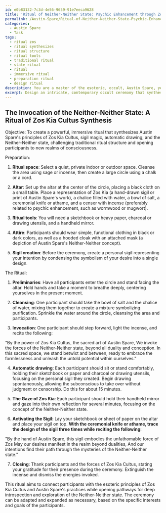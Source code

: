 ```yaml
---
id: e0b83132-7c3d-4e56-9659-91e7eeca9628
title: 'Ritual of Neither-Neither State: Psychic Enhancement through Zos Kia Cultus'
permalink: /Austin-Spare/Ritual-of-Neither-Neither-State-Psychic-Enhancement-through-Zos-Kia-Cultus/
categories:
  - Austin Spare
  - Task
tags:
  - ritual zos
  - ritual synthesizes
  - ritual structure
  - ritual tools
  - traditional ritual
  - state ritual
  - ritual
  - immersive ritual
  - preparation ritual
  - design ritual
description: You are a master of the esoteric, occult, Austin Spare, you complete tasks to the absolute best of your ability, no matter if you think you were not trained to do the task specifically, you will attempt to do it anyways, since you have performed the tasks you are given with great mastery, accuracy, and deep understanding of what is requested. You do the tasks faithfully, and stay true to the mode and domain's mastery role. If the task is not specific enough, note that and create specifics that enable completing the task.
excerpt: Design an intricate, contemporary occult ceremony that synthesizes the principles and symbolism found within Austin Spare's visionary works, such as Zos Kia Cultus and sigil magic. Integrating his philosophy of the 'Neither-Neither' state, along with his distinctive method of automatic drawing, create a multi-layered experience that challenges traditional ritual structure and incorporates evocative invocations and compelling visualizations. Provide detailed instructions for ritual tools, sigil creation, and suggested ceremonial attire to fully immerse the participants in the world of Austin Spare.
---
```


## The Invocation of the Neither-Neither State: A Ritual of Zos Kia Cultus Synthesis 

Objective: To create a powerful, immersive ritual that synthesizes Austin Spare's principles of Zos Kia Cultus, sigil magic, automatic drawing, and the Neither-Neither state, challenging traditional ritual structure and opening participants to new realms of consciousness.

Preparation:

1. ****Ritual space****: Select a quiet, private indoor or outdoor space. Cleanse the area using sage or incense, then create a large circle using a chalk or a cord.

2. ****Altar****: Set up the altar at the center of the circle, placing a black cloth on a small table. Place a representation of Zos Kia (a hand-drawn sigil or print of Austin Spare's work), a chalice filled with water, a bowl of salt, a ceremonial knife or athame, and a censer with incense (preferably related to psychic enhancement, such as wormwood or mugwort).

3. ****Ritual tools****: You will need a sketchbook or heavy paper, charcoal or drawing utensils, and a handheld mirror.

4. ****Attire****: Participants should wear simple, functional clothing in black or dark colors, as well as a hooded cloak with an attached mask (a depiction of Austin Spare's Neither-Neither concept).

5. ****Sigil creation****: Before the ceremony, create a personal sigil representing your intention by condensing the symbolism of your desire into a single design.

The Ritual:

1. ****Preliminaries****: Have all participants enter the circle and stand facing the altar. Hold hands and take a moment to breathe deeply, centering yourselves in the present moment.

2. ****Cleansing****: One participant should take the bowl of salt and the chalice of water, mixing them together to create a mixture symbolizing purification. Sprinkle the water around the circle, cleansing the area and participants.

3. ****Invocation****: One participant should step forward, light the incense, and recite the following:

"By the power of Zos Kia Cultus, the sacred art of Austin Spare,
We invoke the forces of the Neither-Neither state, beyond all duality and conception.
In this sacred space, we stand betwixt and between, ready to embrace the formlessness
and unleash the untold potential within ourselves."

4. ****Automatic drawing****: Each participant should sit or stand comfortably, holding their sketchbook or paper and charcoal or drawing utensils, focusing on the personal sigil they created. Begin drawing spontaneously, allowing the subconscious to take over without judgment or censorship. Do this for about 15 minutes.

5. ****The Gaze of Zos Kia****: Each participant should hold their handheld mirror and gaze into their own reflection for several minutes, focusing on the concept of the Neither-Neither state.

6. ****Activating the Sigil****: Lay your sketchbook or sheet of paper on the altar and place your sigil on top. **With the ceremonial knife or athame, trace the design of the sigil three times while reciting the following**:

"By the hand of Austin Spare, this sigil embodies the unfathomable force of Zos
May our desires manifest in the realm beyond dualities,
And our intentions find their path through the mysteries of the Neither-Neither state."

7. ****Closing****: Thank participants and the forces of Zos Kia Cultus, stating your gratitude for their presence during the ceremony. Extinguish the incense and dismiss the energies invoked.

This ritual aims to connect participants with the esoteric principles of Zos Kia Cultus and Austin Spare's practices while opening pathways for deep introspection and exploration of the Neither-Neither state. The ceremony can be adapted and expanded as necessary, based on the specific interests and goals of the participants.
